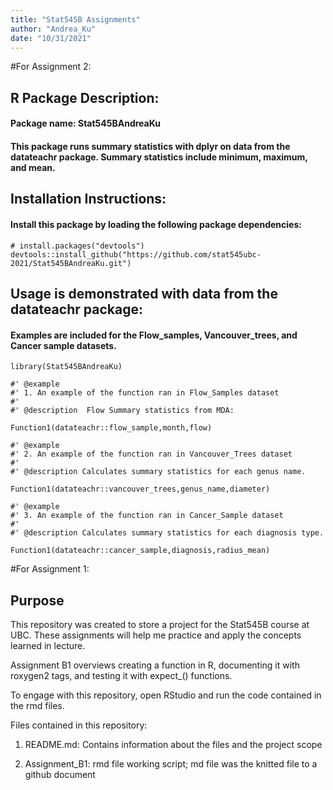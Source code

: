 ```yaml
---
title: "Stat545B Assignments"
author: "Andrea_Ku"
date: "10/31/2021"
---
```

#For Assignment 2:

## R Package Description: 
#### Package name: Stat545BAndreaKu
#### This package runs summary statistics with dplyr on data from the datateachr package. Summary statistics include minimum, maximum, and mean.

## Installation Instructions:
#### Install this package by loading the following package dependencies:

```{r}
# install.packages("devtools")
devtools::install_github("https://github.com/stat545ubc-2021/Stat545BAndreaKu.git")
```
## Usage is demonstrated with data from the datateachr package: 
#### Examples are included for the Flow_samples, Vancouver_trees, and Cancer sample datasets.

```{r}
library(Stat545BAndreaKu)

#' @example
#' 1. An example of the function ran in Flow_Samples dataset
#'
#' @description  Flow Summary statistics from MDA:

Function1(datateachr::flow_sample,month,flow)

#' @example
#' 2. An example of the function ran in Vancouver_Trees dataset
#'
#' @description Calculates summary statistics for each genus name.

Function1(datateachr::vancouver_trees,genus_name,diameter)

#' @example
#' 3. An example of the function ran in Cancer_Sample dataset
#'
#' @description Calculates summary statistics for each diagnosis type.

Function1(datateachr::cancer_sample,diagnosis,radius_mean)
```




#For Assignment 1:

## Purpose
This repository was created to store a project for the Stat545B course at UBC. These assignments will help me practice and apply the concepts learned in lecture. 

Assignment B1 overviews creating a function in R, documenting it with roxygen2 tags, and testing it with expect_() functions.

To engage with this repository, open RStudio and run the code contained in the rmd files.

Files contained in this repository:
1. README.md: Contains information about the files and the project scope

2. Assignment_B1: rmd file working script; md file was the knitted file to a github document
